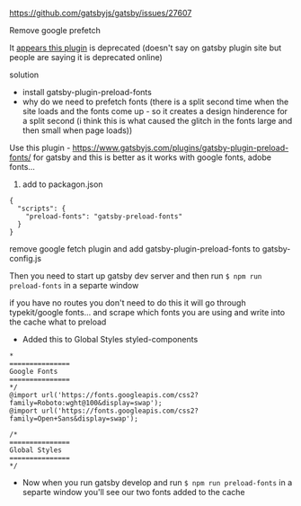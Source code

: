 https://github.com/gatsbyjs/gatsby/issues/27607

Remove google prefetch

It [appears this plugin](https://www.gatsbyjs.com/plugins/gatsby-plugin-prefetch-google-fonts/) is deprecated (doesn't say on gatsby plugin site but people are saying it is deprecated online)

solution
* install gatsby-plugin-preload-fonts
* why do we need to prefetch fonts (there is a split second time when the site loads and the fonts come up - so it creates a design hinderence for a split second (i think this is what caused the glitch in the fonts large and then small when page loads))

Use this plugin - https://www.gatsbyjs.com/plugins/gatsby-plugin-preload-fonts/ for gatsby and this is better as it works with google fonts, adobe fonts...

1. add to packagon.json

```
{
  "scripts": {
    "preload-fonts": "gatsby-preload-fonts"
  }
}
```

remove google fetch plugin and add gatsby-plugin-preload-fonts to gatsby-config.js

Then you need to start up gatsby dev server and then run `$ npm run preload-fonts` in a separte window

if you have no routes you don't need to do this
it will go through typekit/google fonts... and scrape which fonts you are using and write into the cache what to preload

* Added this to Global Styles styled-components

```
*
=============== 
Google Fonts
===============
*/
@import url('https://fonts.googleapis.com/css2?family=Roboto:wght@100&display=swap');
@import url('https://fonts.googleapis.com/css2?family=Open+Sans&display=swap');

/*
=============== 
Global Styles
===============
*/
```
* Now when you run gatsby develop and run `$ npm run preload-fonts` in a separte window you'll see our two fonts added to the cache

 
